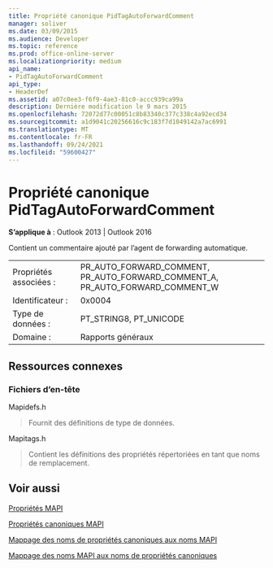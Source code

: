 ```yaml
---
title: Propriété canonique PidTagAutoForwardComment
manager: soliver
ms.date: 03/09/2015
ms.audience: Developer
ms.topic: reference
ms.prod: office-online-server
ms.localizationpriority: medium
api_name:
- PidTagAutoForwardComment
api_type:
- HeaderDef
ms.assetid: a07c0ee3-f6f9-4ae3-81c0-accc939ca99a
description: Dernière modification le 9 mars 2015
ms.openlocfilehash: 72072d77c00051c8b83340c377c338c4a92ecd34
ms.sourcegitcommit: a1d9041c20256616c9c183f7d1049142a7ac6991
ms.translationtype: MT
ms.contentlocale: fr-FR
ms.lasthandoff: 09/24/2021
ms.locfileid: "59600427"
---
```

# <a name="pidtagautoforwardcomment-canonical-property"></a>Propriété canonique PidTagAutoForwardComment

  
  
**S’applique à** : Outlook 2013 | Outlook 2016 
  
Contient un commentaire ajouté par l’agent de forwarding automatique.
  
|||
|:-----|:-----|
|Propriétés associées :  <br/> |PR_AUTO_FORWARD_COMMENT, PR_AUTO_FORWARD_COMMENT_A, PR_AUTO_FORWARD_COMMENT_W  <br/> |
|Identificateur :  <br/> |0x0004  <br/> |
|Type de données :  <br/> |PT_STRING8, PT_UNICODE  <br/> |
|Domaine :  <br/> |Rapports généraux  <br/> |
   
## <a name="related-resources"></a>Ressources connexes

### <a name="header-files"></a>Fichiers d’en-tête

Mapidefs.h
  
> Fournit des définitions de type de données.
    
Mapitags.h
  
> Contient les définitions des propriétés répertoriées en tant que noms de remplacement.
    
## <a name="see-also"></a>Voir aussi



[Propriétés MAPI](mapi-properties.md)
  
[Propriétés canoniques MAPI](mapi-canonical-properties.md)
  
[Mappage des noms de propriétés canoniques aux noms MAPI](mapping-canonical-property-names-to-mapi-names.md)
  
[Mappage des noms MAPI aux noms de propriétés canoniques](mapping-mapi-names-to-canonical-property-names.md)

